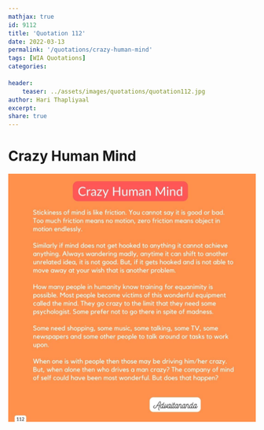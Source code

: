 ```yaml
---
mathjax: true
id: 9112
title: 'Quotation 112'
date: 2022-03-13
permalink: '/quotations/crazy-human-mind'
tags: [WIA Quotations] 
categories: 

header:
    teaser: ../assets/images/quotations/quotation112.jpg
author: Hari Thapliyaal 
excerpt:
share: true 
---
```


# Crazy Human Mind

![Crazy Human Mind](../assets/images/quotations/quotation112.jpg)
